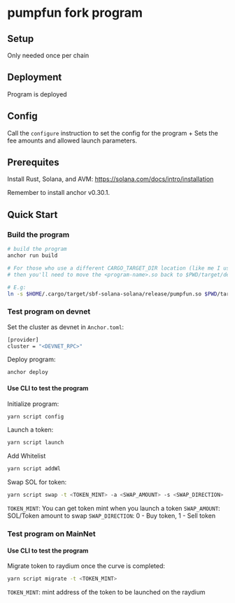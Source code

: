 # pumpfun fork program

## Setup

Only needed once per chain

## Deployment

Program is deployed

## Config

Call the `configure` instruction to set the config for the program +
Sets the fee amounts and allowed launch parameters.

## Prerequites

Install Rust, Solana, and AVM: https://solana.com/docs/intro/installation

Remember to install anchor v0.30.1.

## Quick Start

### Build the program

```bash
# build the program
anchor run build

# For those who use a different CARGO_TARGET_DIR location (like me I used ${userHome}/.cargo/target)
# then you'll need to move the <program-name>.so back to $PWD/target/deploy/<program-name.so>.

# E.g:
ln -s $HOME/.cargo/target/sbf-solana-solana/release/pumpfun.so $PWD/target/deploy/pumpfun.so
```

### Test program on devnet

Set the cluster as devnet in `Anchor.toml`:
```bash
[provider]
cluster = "<DEVNET_RPC>"
```

Deploy program:
```bash
anchor deploy
```

#### Use CLI to test the program

Initialize program:
```bash
yarn script config
```

Launch a token:
```bash
yarn script launch
```

Add Whitelist
```bash
yarn script addWl
```

Swap SOL for token:
```bash
yarn script swap -t <TOKEN_MINT> -a <SWAP_AMOUNT> -s <SWAP_DIRECTION>
```
`TOKEN_MINT`: You can get token mint when you launch a token
`SWAP_AMOUNT`: SOL/Token amount to swap
`SWAP_DIRECTION`: 0 - Buy token, 1 - Sell token

### Test program on MainNet
#### Use CLI to test the program 
Migrate token to raydium once the curve is completed:
```bash
yarn script migrate -t <TOKEN_MINT>
```
`TOKEN_MINT`: mint address of the token to be launched on the raydium
